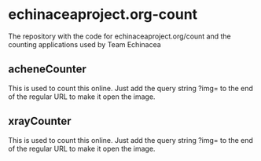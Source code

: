 # echinaceaproject.org-count
The repository with the code for echinaceaproject.org/count and the
counting applications used by Team Echinacea

## acheneCounter
This is used to count this online. Just add the query string
?img=<URL-to-image> to the end of the regular URL to make it
open the image.

## xrayCounter
This is used to count this online. Just add the query string
?img=<URL-to-image> to the end of the regular URL to make it
open the image.
